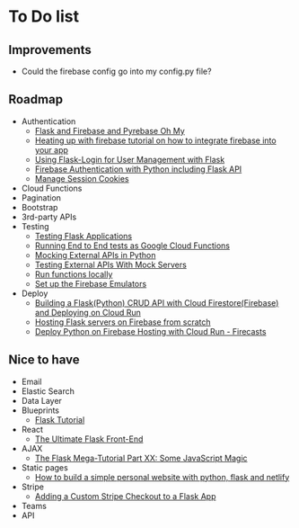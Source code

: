 # To Do list

## Improvements
- Could the firebase config go into my config.py file?

## Roadmap
- Authentication 
    - [Flask and Firebase and Pyrebase Oh My](https://blog.upperlinecode.com/flask-and-firebase-and-pyrebase-oh-my-f30548d68ea9)
    - [Heating up with firebase tutorial on how to integrate firebase into your app](https://blog.devcolor.org/heating-up-with-firebase-tutorial-on-how-to-integrate-firebase-into-your-app-6ce97440175d)
    - [Using Flask-Login for User Management with Flask](https://realpython.com/using-flask-login-for-user-management-with-flask/)
    - [Firebase Authentication with Python including Flask API](https://www.youtube.com/watch?v=FCw5PFDb99k)
    - [Manage Session Cookies](https://firebase.google.com/docs/auth/admin/manage-cookies#python)
- Cloud Functions
- Pagination
- Bootstrap
- 3rd-party APIs
- Testing 
    - [Testing Flask Applications](https://flask.palletsprojects.com/en/1.1.x/testing/)
    - [Running End to End tests as Google Cloud Functions](https://hackernoon.com/running-end-to-end-tests-as-google-cloud-functions-f5e34ffc3984)
    - [Mocking External APIs in Python](https://realpython.com/testing-third-party-apis-with-mocks/)
    - [Testing External APIs With Mock Servers](https://realpython.com/testing-third-party-apis-with-mock-servers/)
    - [Run functions locally](https://firebase.google.com/docs/functions/local-emulator)
    - [Set up the Firebase Emulators](https://firebase.google.com/docs/rules/emulator-setup)
- Deploy
    - [Building a Flask(Python) CRUD API with Cloud Firestore(Firebase) and Deploying on Cloud Run](https://medium.com/google-cloud/building-a-flask-python-crud-api-with-cloud-firestore-firebase-and-deploying-on-cloud-run-29a10c502877)
    - [Hosting Flask servers on Firebase from scratch](https://medium.com/firebase-developers/hosting-flask-servers-on-firebase-from-scratch-c97cfb204579)
    - [Deploy Python on Firebase Hosting with Cloud Run - Firecasts](https://www.youtube.com/watch?v=t5EfITuFD9w)

## Nice to have
- Email
- Elastic Search
- Data Layer
- Blueprints 
    - [Flask Tutorial](https://flask.palletsprojects.com/en/1.1.x/tutorial/)
- React 
    - [The Ultimate Flask Front-End](https://realpython.com/the-ultimate-flask-front-end/)
- AJAX
    - [The Flask Mega-Tutorial Part XX: Some JavaScript Magic](https://blog.miguelgrinberg.com/post/the-flask-mega-tutorial-part-xx-some-javascript-magic)
- Static pages 
    - [How to build a simple personal website with python, flask and netlify](https://medium.com/@francescaguiducci/how-to-build-a-simple-personal-website-with-python-flask-and-netlify-d800c97c283d)
- Stripe
    - [Adding a Custom Stripe Checkout to a Flask App](https://testdriven.io/blog/adding-a-custom-stripe-checkout-to-a-flask-app/)
- Teams
- API




